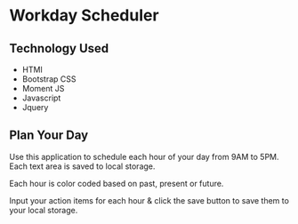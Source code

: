 # Workday Scheduler

## Technology Used
- HTMl
- Bootstrap CSS
- Moment JS
- Javascript
- Jquery 

## Plan Your Day
Use this application to schedule each hour of your day from 9AM to 5PM. Each text area is saved to local storage.

Each hour is color coded based on past, present or future. 

Input your action items for each hour & click the save button to save them to your local storage.

